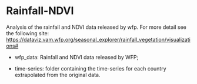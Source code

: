 # Rainfall-NDVI
Analysis of the rainfall and NDVI data released by wfp. For more detail see the following site: https://dataviz.vam.wfp.org/seasonal_explorer/rainfall_vegetation/visualizations#

- wfp_data: Rainfall and NDVI data released by WFP;

- time-series: folder containing the time-series for each country extrapolated from the original data.

